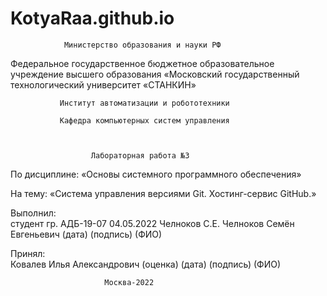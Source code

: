 # KotyaRaa.github.io
                Министерство образования и науки РФ
Федеральное государственное бюджетное образовательное учреждение 
                        высшего образования 
«Московский государственный технологический университет «СТАНКИН»

               Институт автоматизации и робототехники

               Кафедра компьютерных систем управления



                      Лабораторная работа №3   


По дисциплине: «Основы системного программного обеспечения»

На тему: «Система управления версиями Git. Хостинг-сервис GitHub.»


Выполнил:                 
студент гр.     АДБ-19-07  04.05.2022   Челноков С.Е.  Челноков Семён Евгеньевич
                             (дата)      (подпись)     (ФИО)
                                                                                                         
Принял:  
                                                    Ковалев Илья Александрович
               (оценка)     (дата)       (подпись)           (ФИО)


                         Москва-2022
